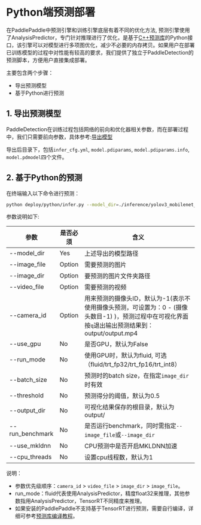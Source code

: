 # Python端预测部署

在PaddlePaddle中预测引擎和训练引擎底层有着不同的优化方法, 预测引擎使用了AnalysisPredictor，专门针对推理进行了优化，是基于[C++预测库](https://www.paddlepaddle.org.cn/documentation/docs/zh/advanced_guide/inference_deployment/inference/native_infer.html)的Python接口，该引擎可以对模型进行多项图优化，减少不必要的内存拷贝。如果用户在部署已训练模型的过程中对性能有较高的要求，我们提供了独立于PaddleDetection的预测脚本，方便用户直接集成部署。


主要包含两个步骤：

- 导出预测模型
- 基于Python进行预测

## 1. 导出预测模型

PaddleDetection在训练过程包括网络的前向和优化器相关参数，而在部署过程中，我们只需要前向参数，具体参考:[导出模型](https://github.com/PaddlePaddle/PaddleDetection/blob/develop/deploy/EXPORT_MODEL.md)

导出后目录下，包括`infer_cfg.yml`, `model.pdiparams`,  `model.pdiparams.info`, `model.pdmodel`四个文件。

## 2. 基于Python的预测



在终端输入以下命令进行预测：

```bash
python deploy/python/infer.py --model_dir=./inference/yolov3_mobilenet_v1_roadsign --image_file=./demo/road554.png --use_gpu=True
```

参数说明如下:

| 参数 | 是否必须|含义 |
|-------|-------|----------|
| --model_dir | Yes|上述导出的模型路径 |
| --image_file | Option |需要预测的图片 |
| --image_dir  | Option |  要预测的图片文件夹路径   |
| --video_file | Option |需要预测的视频 |
| --camera_id | Option | 用来预测的摄像头ID，默认为-1(表示不使用摄像头预测，可设置为：0 - (摄像头数目-1) )，预测过程中在可视化界面按`q`退出输出预测结果到：output/output.mp4|
| --use_gpu | No |是否GPU，默认为False|
| --run_mode | No |使用GPU时，默认为fluid, 可选（fluid/trt_fp32/trt_fp16/trt_int8）|
| --batch_size | No |预测时的batch size，在指定`image_dir`时有效 |
| --threshold | No|预测得分的阈值，默认为0.5|
| --output_dir | No|可视化结果保存的根目录，默认为output/|
| --run_benchmark | No| 是否运行benchmark，同时需指定`--image_file`或`--image_dir` |
| --use_mkldnn | No | CPU预测中是否开启MKLDNN加速 |
| --cpu_threads | No| 设置cpu线程数，默认为1 |

说明：

- 参数优先级顺序：`camera_id` > `video_file` > `image_dir` > `image_file`。
- run_mode：fluid代表使用AnalysisPredictor，精度float32来推理，其他参数指用AnalysisPredictor，TensorRT不同精度来推理。
- 如果安装的PaddlePaddle不支持基于TensorRT进行预测，需要自行编译，详细可参考[预测库编译教程](https://paddleinference.paddlepaddle.org.cn/user_guides/source_compile.html)。
